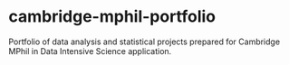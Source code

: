 # cambridge-mphil-portfolio
Portfolio of data analysis and statistical projects prepared for Cambridge MPhil in Data Intensive Science application.
